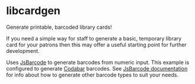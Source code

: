 # libcardgen
Generate printable, barcoded library cards!

If you need a simple way for staff to generate a basic, temporary library card for your patrons then this may offer a useful starting point for further development.

Uses [JsBarcode](https://github.com/lindell/JsBarcode) to generate barcodes from numeric input. This example is configured to generate [Codabar](https://github.com/lindell/JsBarcode/wiki/codabar) barcodes. See [JsBarcode documentation](https://github.com/lindell/JsBarcode/wiki) for info about how to generate other barcode types to suit your needs. 
